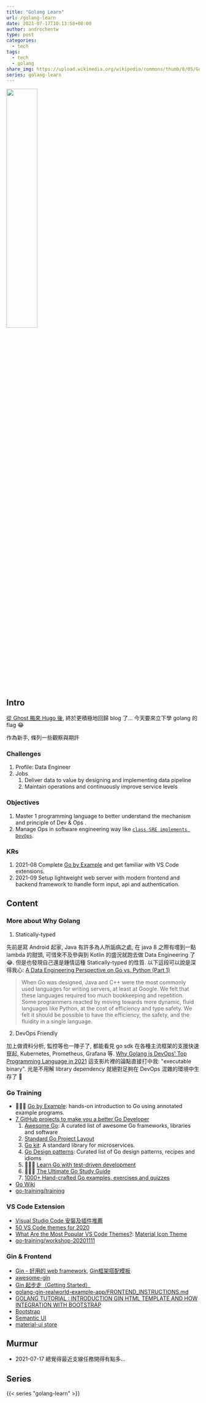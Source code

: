 ```yaml
---
title: "Golang Learn"
url: /golang-learn
date: 2021-07-17T10:13:58+08:00
author: androchentw
type: post
categories:
  - tech
tags: 
  - tech
  - golang
share_img: https://upload.wikimedia.org/wikipedia/commons/thumb/0/05/Go_Logo_Blue.svg/440px-Go_Logo_Blue.svg.png
series: golang-learn
---
```


<img style="width:40%;" src="https://upload.wikimedia.org/wikipedia/commons/thumb/0/05/Go_Logo_Blue.svg/440px-Go_Logo_Blue.svg.png">

## Intro

[從 Ghost 搬來 Hugo 後](https://blog.androchen.tw/setup-blog-hugo/), 終於更積極地回歸 blog 了... 今天要來立下學 golang 的 flag 😂 

作為新手, 條列一些觀察與期許


### Challenges

1. Profile: Data Engineer
2. Jobs
   1. Deliver data to value by designing and implementing data pipeline 
   2. Maintain operations and continuously improve service levels


### Objectives

1. Master 1 programming language to better understand the mechanism and principle of Dev & Ops .
2. Manage Ops in software engineering way like [`class SRE implements DevOps`](https://blog.androchen.tw/google-sre-books/). 


### KRs

1. 2021-08 Complete [Go by Example](https://gobyexample.com/) and get familiar with VS Code extensions.
2. 2021-09 Setup lightweight web server with modern frontend and backend framework to handle form input, api and authentication.

<!--more-->

## Content

### More about Why Golang

1. Statically-typed 

先前是寫 Android 起家, Java 有許多為人所詬病之處, 在 java 8 之際有嚐到一點 lambda 的甜頭, 可惜來不及參與到 Kotlin 的盛況就跑去做 Data Engineering 了 😂. 但是也發現自己還是鍾情這種 Statically-typed  的性質. 以下這段可以說是深得我心: [A Data Engineering Perspective on Go vs. Python (Part 1)](https://chollinger.com/blog/2020/06/a-data-engineering-perspective-on-go-vs.-python-part-1/)

> When Go was designed, Java and C++ were the most commonly used languages for writing servers, at least at Google. We felt that these languages required too much bookkeeping and repetition. Some programmers reacted by moving towards more dynamic, fluid languages like Python, at the cost of efficiency and type safety. We felt it should be possible to have the efficiency, the safety, and the fluidity in a single language.


2. DevOps Friendly

加上做資料分析, 監控等也一陣子了, 都能看見 go sdk 在各種主流框架的支援快速竄起, Kubernetes, Prometheus, Grafana 等. [Why Golang is DevOps' Top Programming Language in 2021](https://www.youtube.com/watch?v=7pLqIIAqZD4) 這支影片裡的論點直接打中我: "executable binary". 光是不用解 library dependency 就絕對足夠在 DevOps 混雜的環境中生存了 🤩


### Go Training

* 🧑🏻‍💻 [Go by Example](https://gobyexample.com/): hands-on introduction to Go using annotated example programs.
* [7 GitHub projects to make you a better Go Developer](https://dev.to/ankit01oss/7-github-projects-to-make-you-a-better-go-developer-2nmh)
  1. [Awesome Go](https://github.com/avelino/awesome-go): A curated list of awesome Go frameworks, libraries and software
  2. [Standard Go Project Layout](https://github.com/golang-standards/project-layout)
  3. [Go kit](https://github.com/go-kit/kit): A standard library for microservices.
  4. [Go Design patterns](https://github.com/tmrts/go-patterns): Curated list of Go design patterns, recipes and idioms
  5. 🧑🏻‍💻 [Learn Go with test-driven development](https://github.com/quii/learn-go-with-tests)
  6. 🧑🏻‍💻 [The Ultimate Go Study Guide](https://github.com/ardanlabs/gotraining)
  7. [1000+ Hand-crafted Go examples, exercises and quizzes](https://github.com/inancgumus/learngo)
* [Go Wiki](https://github.com/golang/go/wiki/Learn)
* [go-training/training](https://github.com/go-training/training)


### VS Code Extension

* [Visual Studio Code 安裝及插件推薦](https://morosedog.gitlab.io/golang-20201028-golang-2/)
* [50 VS Code themes for 2020](https://dev.to/thegeoffstevens/50-vs-code-themes-for-2020-45cc)
* [What Are the Most Popular VS Code Themes?](https://visualstudiomagazine.com/articles/2021/07/07/vs-code-themes.aspx): [Material Icon Theme](https://github.com/PKief/vscode-material-icon-theme)
* [go-training/workshop-20201111](https://github.com/go-training/workshop-20201111/blob/main/01-setup-env/vscode/settings.json)

### Gin & Frontend

* [Gin - 好用的 web framework](https://ithelp.ithome.com.tw/articles/10234075), [Gin框架搭配模板](https://ithelp.ithome.com.tw/articles/10222711)
* [awesome-gin](https://github.com/FlowerWrong/awesome-gin)
* [Gin 起步走（Getting Started）](https://pjchender.dev/golang/gin-getting-started/)
* [golang-gin-realworld-example-app/FRONTEND_INSTRUCTIONS.md](https://github.com/gothinkster/golang-gin-realworld-example-app/blob/master/FRONTEND_INSTRUCTIONS.md)
* [GOLANG TUTORIAL : INTRODUCTION GIN HTML TEMPLATE AND HOW INTEGRATION WITH BOOTSTRAP](https://hoohoo.top/blog/20210530112304-golang-tutorial-introduction-gin-html-template-and-how-integration-with-bootstrap/)
* [Bootstrap](https://getbootstrap.com/)
* [Semantic UI](https://semantic-ui.com/)
* [material-ui store](https://material-ui.com/store/)


## Murmur

* 2021-07-17 總覺得最近支線任務開得有點多...


## Series

{{< series "golang-learn" >}}
